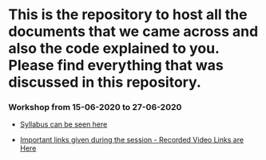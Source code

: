# This is the repository to host all the documents that we came across and also the code explained to you. Please find everything that was discussed in this repository.

### Workshop from 15-06-2020 to 27-06-2020

- [Syllabus can be seen here](/syllabus.md)

- [Important links given during the session - Recorded Video Links are Here](/important_links.md)
